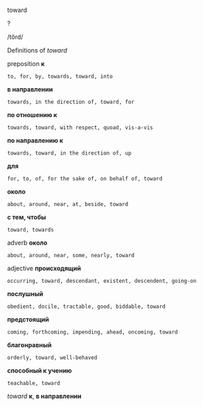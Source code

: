 toward

?

/tôrd/

Definitions of _toward_

preposition
**к**

    to, for, by, towards, toward, into
**в направлении**

    towards, in the direction of, toward, for
**по отношению к**

    towards, toward, with respect, quoad, vis-a-vis
**по направлению к**

    towards, toward, in the direction of, up
**для**

    for, to, of, for the sake of, on behalf of, toward
**около**

    about, around, near, at, beside, toward
**с тем, чтобы**

    toward, towards

adverb
**около**

    about, around, near, some, nearly, toward

adjective
**происходящий**

    occurring, toward, descendant, existent, descendent, going-on
**послушный**

    obedient, docile, tractable, good, biddable, toward
**предстоящий**

    coming, forthcoming, impending, ahead, oncoming, toward
**благонравный**

    orderly, toward, well-behaved
**способный к учению**

    teachable, toward

_toward_
**к**, **в направлении**